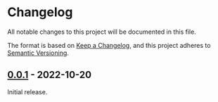 # Changelog

All notable changes to this project will be documented in this file.

The format is based on [Keep a Changelog](https://keepachangelog.com/en/1.0.0/),
and this project adheres to [Semantic Versioning](https://semver.org/spec/v2.0.0.html).

## [0.0.1] - 2022-10-20
Initial release.

[0.0.1]: https://github.com/sclabs/virtualenv-seedhelper/releases/tag/v0.0.1
